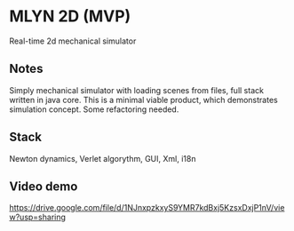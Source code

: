 # MLYN 2D (MVP)
Real-time 2d mechanical simulator

## Notes
Simply mechanical simulator with loading scenes from files, full stack written in java core. This is a minimal viable product, which demonstrates simulation concept. Some refactoring needed.

## Stack
Newton dynamics, Verlet algorythm, GUI, Xml, i18n

## Video demo
https://drive.google.com/file/d/1NJnxpzkxyS9YMR7kdBxj5KzsxDxjP1nV/view?usp=sharing
